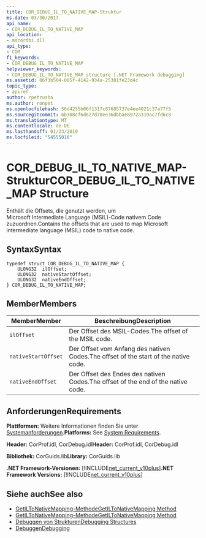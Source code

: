 ```yaml
---
title: COR_DEBUG_IL_TO_NATIVE_MAP-Struktur
ms.date: 03/30/2017
api_name:
- COR_DEBUG_IL_TO_NATIVE_MAP
api_location:
- mscordbi.dll
api_type:
- COM
f1_keywords:
- COR_DEBUG_IL_TO_NATIVE_MAP
helpviewer_keywords:
- COR_DEBUG_IL_TO_NATIVE_MAP structure [.NET Framework debugging]
ms.assetid: 06f3b504-085f-4142-934a-25381fe23d4c
topic_type:
- apiref
author: rpetrusha
ms.author: ronpet
ms.openlocfilehash: 56d4255b06f1317c87685737e4ee4021c37a77f5
ms.sourcegitcommit: 6b308cf6d627d78ee36dbbae8972a310ac7fd6c8
ms.translationtype: MT
ms.contentlocale: de-DE
ms.lasthandoff: 01/23/2019
ms.locfileid: "54555010"
---
```

# <a name="cordebugiltonativemap-structure"></a><span data-ttu-id="3d24a-102">COR_DEBUG_IL_TO_NATIVE_MAP-Struktur</span><span class="sxs-lookup"><span data-stu-id="3d24a-102">COR_DEBUG_IL_TO_NATIVE_MAP Structure</span></span>
<span data-ttu-id="3d24a-103">Enthält die Offsets, die genutzt werden, um Microsoft Intermediate Language (MSIL)-Code nativem Code zuzuordnen.</span><span class="sxs-lookup"><span data-stu-id="3d24a-103">Contains the offsets that are used to map Microsoft intermediate language (MSIL) code to native code.</span></span>  
  
## <a name="syntax"></a><span data-ttu-id="3d24a-104">Syntax</span><span class="sxs-lookup"><span data-stu-id="3d24a-104">Syntax</span></span>  
  
```  
typedef struct COR_DEBUG_IL_TO_NATIVE_MAP {  
    ULONG32  ilOffset;  
    ULONG32  nativeStartOffset;  
    ULONG32  nativeEndOffset;  
} COR_DEBUG_IL_TO_NATIVE_MAP;  
```  
  
## <a name="members"></a><span data-ttu-id="3d24a-105">Member</span><span class="sxs-lookup"><span data-stu-id="3d24a-105">Members</span></span>  
  
|<span data-ttu-id="3d24a-106">Member</span><span class="sxs-lookup"><span data-stu-id="3d24a-106">Member</span></span>|<span data-ttu-id="3d24a-107">Beschreibung</span><span class="sxs-lookup"><span data-stu-id="3d24a-107">Description</span></span>|  
|------------|-----------------|  
|`ilOffset`|<span data-ttu-id="3d24a-108">Der Offset des MSIL-Codes.</span><span class="sxs-lookup"><span data-stu-id="3d24a-108">The offset of the MSIL code.</span></span>|  
|`nativeStartOffset`|<span data-ttu-id="3d24a-109">Der Offset vom Anfang des nativen Codes.</span><span class="sxs-lookup"><span data-stu-id="3d24a-109">The offset of the start of the native code.</span></span>|  
|`nativeEndOffset`|<span data-ttu-id="3d24a-110">Der Offset des Endes des nativen Codes.</span><span class="sxs-lookup"><span data-stu-id="3d24a-110">The offset of the end of the native code.</span></span>|  
  
## <a name="requirements"></a><span data-ttu-id="3d24a-111">Anforderungen</span><span class="sxs-lookup"><span data-stu-id="3d24a-111">Requirements</span></span>  
 <span data-ttu-id="3d24a-112">**Plattformen:** Weitere Informationen finden Sie unter [Systemanforderungen](../../../../docs/framework/get-started/system-requirements.md).</span><span class="sxs-lookup"><span data-stu-id="3d24a-112">**Platforms:** See [System Requirements](../../../../docs/framework/get-started/system-requirements.md).</span></span>  
  
 <span data-ttu-id="3d24a-113">**Header:** CorProf.idl, CorDebug.idl</span><span class="sxs-lookup"><span data-stu-id="3d24a-113">**Header:** CorProf.idl, CorDebug.idl</span></span>  
  
 <span data-ttu-id="3d24a-114">**Bibliothek:** CorGuids.lib</span><span class="sxs-lookup"><span data-stu-id="3d24a-114">**Library:** CorGuids.lib</span></span>  
  
 <span data-ttu-id="3d24a-115">**.NET Framework-Versionen:** [!INCLUDE[net_current_v10plus](../../../../includes/net-current-v10plus-md.md)]</span><span class="sxs-lookup"><span data-stu-id="3d24a-115">**.NET Framework Versions:** [!INCLUDE[net_current_v10plus](../../../../includes/net-current-v10plus-md.md)]</span></span>  
  
## <a name="see-also"></a><span data-ttu-id="3d24a-116">Siehe auch</span><span class="sxs-lookup"><span data-stu-id="3d24a-116">See also</span></span>
- [<span data-ttu-id="3d24a-117">GetILToNativeMapping-Methode</span><span class="sxs-lookup"><span data-stu-id="3d24a-117">GetILToNativeMapping Method</span></span>](../../../../docs/framework/unmanaged-api/profiling/icorprofilerinfo-getiltonativemapping-method.md)
- [<span data-ttu-id="3d24a-118">GetILToNativeMapping-Methode</span><span class="sxs-lookup"><span data-stu-id="3d24a-118">GetILToNativeMapping Method</span></span>](../../../../docs/framework/unmanaged-api/debugging/icordebugcode-getiltonativemapping-method.md)
- [<span data-ttu-id="3d24a-119">Debuggen von Strukturen</span><span class="sxs-lookup"><span data-stu-id="3d24a-119">Debugging Structures</span></span>](../../../../docs/framework/unmanaged-api/debugging/debugging-structures.md)
- [<span data-ttu-id="3d24a-120">Debuggen</span><span class="sxs-lookup"><span data-stu-id="3d24a-120">Debugging</span></span>](../../../../docs/framework/unmanaged-api/debugging/index.md)
